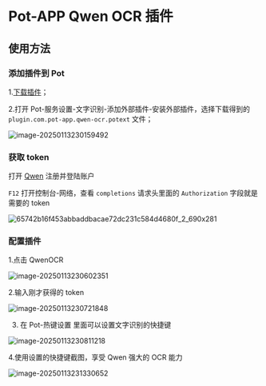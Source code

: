 # Pot-APP Qwen OCR 插件



## 使用方法

### 添加插件到 Pot

1.[下载插件](https://github.com/sun-i/pot-app-recognize-plugin-qwen-ocr/releases)；

2.打开 Pot-服务设置-文字识别-添加外部插件-安装外部插件，选择下载得到的 `plugin.com.pot-app.qwen-ocr.potext` 文件；

![image-20250113230159492](https://5a352de.webp.li/2025/01/ab995281f9d7f9cdac04a55e0dd48d68.png)

### 获取 token

打开 [Qwen](https://chat.qwenlm.ai/) 注册并登陆账户

`F12` 打开控制台-网络，查看 `completions` 请求头里面的 `Authorization` 字段就是需要的 token

![65742b16f453abbaddbacae72dc231c584d4680f_2_690x281](https://5a352de.webp.li/2025/01/69700b2d8007772e78fdbfdaf2178311.webp)

### 配置插件

1.点击 QwenOCR

![image-20250113230602351](https://5a352de.webp.li/2025/01/b58c75b149d9cdd35e64426bad251a9d.png)

2.输入刚才获得的 token

![image-20250113230721848](https://5a352de.webp.li/2025/01/fa669e72d972ac2fc8ceb4b0ee2be177.png)

3. 在 Pot-热键设置 里面可以设置文字识别的快捷键

![image-20250113230811218](https://5a352de.webp.li/2025/01/297511e346842b7cc15a35f6f0bf2161.png)

4.使用设置的快捷键截图，享受 Qwen 强大的 OCR 能力

![image-20250113231330652](https://5a352de.webp.li/2025/01/1d80cd8843fff9889de4de90b6729568.png)